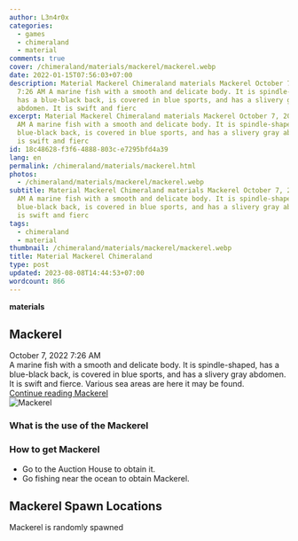 ```yaml
---
author: L3n4r0x
categories:
  - games
  - chimeraland
  - material
comments: true
cover: /chimeraland/materials/mackerel/mackerel.webp
date: 2022-01-15T07:56:03+07:00
description: Material Mackerel Chimeraland materials Mackerel October 7, 2022
  7:26 AM A marine fish with a smooth and delicate body. It is spindle-shaped,
  has a blue-black back, is covered in blue sports, and has a slivery gray
  abdomen. It is swift and fierc
excerpt: Material Mackerel Chimeraland materials Mackerel October 7, 2022 7:26
  AM A marine fish with a smooth and delicate body. It is spindle-shaped, has a
  blue-black back, is covered in blue sports, and has a slivery gray abdomen. It
  is swift and fierc
id: 18c48628-f3f6-4888-803c-e7295bfd4a39
lang: en
permalink: /chimeraland/materials/mackerel.html
photos:
  - /chimeraland/materials/mackerel/mackerel.webp
subtitle: Material Mackerel Chimeraland materials Mackerel October 7, 2022 7:26
  AM A marine fish with a smooth and delicate body. It is spindle-shaped, has a
  blue-black back, is covered in blue sports, and has a slivery gray abdomen. It
  is swift and fierc
tags:
  - chimeraland
  - material
thumbnail: /chimeraland/materials/mackerel/mackerel.webp
title: Material Mackerel Chimeraland
type: post
updated: 2023-08-08T14:44:53+07:00
wordcount: 866
---
```


<link
  rel="stylesheet"
  href="https://rawcdn.githack.com/dimaslanjaka/Web-Manajemen/870a349/css/bootstrap-5-3-0-alpha3-wrapper.css"
/>
<section id="bootstrap-wrapper">
  <div data-bs-theme="dark">
    <div
      class="row g-0 border rounded overflow-hidden flex-md-row mb-4 shadow-sm position-relative bg-dark text-light"
    >
      <div class="col p-4 d-flex flex-column position-static">
        <strong class="d-inline-block mb-2 text-success">materials</strong>
        <h2 class="mb-0">Mackerel</h2>
        <div class="mb-1 text-muted">October 7, 2022 7:26 AM</div>
        <div class="mb-2 border p-1">
          A marine fish with a smooth and delicate body. It is spindle-shaped,
          has a blue-black back, is covered in blue sports, and has a slivery
          gray abdomen. It is swift and fierce. Various sea areas are here it
          may be found.
        </div>
        <a
          href="/chimeraland/materials/mackerel.html"
          class="stretched-link d-none text-primary"
          >Continue reading Mackerel</a
        >
      </div>
      <div class="col-auto d-none d-md-block d-lg-block">
        <img
          src="https://www.webmanajemen.com/chimeraland/materials/mackerel/mackerel.webp"
          alt="Mackerel"
        />
      </div>
    </div>
    <div class="row">
      <div class="col-lg-6 col-12 mb-2">
        <div class="card">
          <div class="card-body">
            <h3 class="card-title">What is the use of the Mackerel</h3>
            <div class="card-text"><ul></ul></div>
          </div>
        </div>
      </div>
      <div class="col-lg-6 col-12 mb-2">
        <div class="card">
          <div class="card-body">
            <h3 class="card-title">How to get Mackerel</h3>
            <div class="card-text">
              <ul>
                <li>Go to the Auction House to obtain it.</li>
                <li>Go fishing near the ocean to obtain Mackerel.</li>
              </ul>
            </div>
          </div>
        </div>
      </div>
      <div class="col-12 mb-2">
        <h2>Mackerel Spawn Locations</h2>
        <p>Mackerel is randomly spawned</p>
      </div>
    </div>
  </div>
</section>